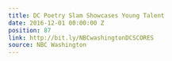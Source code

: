 ```yaml
---
title: DC Poetry Slam Showcases Young Talent
date: 2016-12-01 00:00:00 Z
position: 87
link: http://bit.ly/NBCwashingtonDCSCORES
source: NBC Washington
---
```


